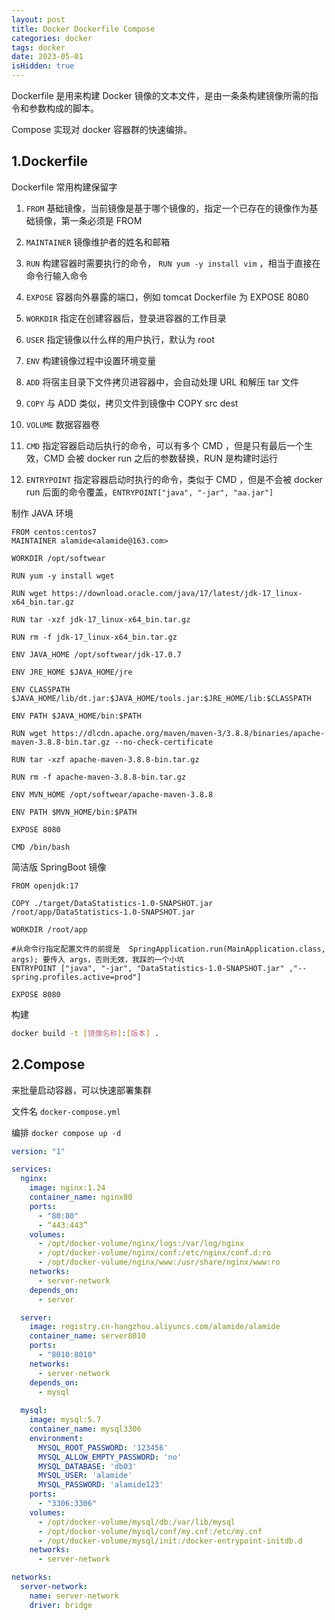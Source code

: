 ```yaml
---
layout: post
title: Docker Dockerfile Compose
categories: docker
tags: docker
date: 2023-05-01
isHidden: true
---
```

Dockerfile 是用来构建 Docker 镜像的文本文件，是由一条条构建镜像所需的指令和参数构成的脚本。

Compose 实现对 docker 容器群的快速编排。
<!--more-->

## 1.Dockerfile
Dockerfile 常用构建保留字

1. `FROM` 基础镜像，当前镜像是基于哪个镜像的，指定一个已存在的镜像作为基础镜像，第一条必须是 FROM

2. `MAINTAINER` 镜像维护者的姓名和邮箱

3. `RUN` 构建容器时需要执行的命令， `RUN yum -y install vim` ，相当于直接在命令行输入命令

4. `EXPOSE` 容器向外暴露的端口，例如 tomcat Dockerfile 为 EXPOSE 8080

5. `WORKDIR` 指定在创建容器后，登录进容器的工作目录

6. `USER` 指定镜像以什么样的用户执行，默认为 root

7. `ENV` 构建镜像过程中设置环境变量

8. `ADD` 将宿主目录下文件拷贝进容器中，会自动处理 URL 和解压 tar 文件

9. `COPY` 与 ADD 类似，拷贝文件到镜像中 COPY src dest

10. `VOLUME` 数据容器卷

11. `CMD` 指定容器启动后执行的命令，可以有多个 CMD ，但是只有最后一个生效，CMD 会被 docker run 之后的参数替换，RUN 是构建时运行

12. `ENTRYPOINT` 指定容器启动时执行的命令，类似于 CMD ，但是不会被 docker run 后面的命令覆盖，`ENTRYPOINT["java", "-jar", "aa.jar"]`

制作 JAVA 环境
```
FROM centos:centos7
MAINTAINER alamide<alamide@163.com>

WORKDIR /opt/softwear

RUN yum -y install wget

RUN wget https://download.oracle.com/java/17/latest/jdk-17_linux-x64_bin.tar.gz

RUN tar -xzf jdk-17_linux-x64_bin.tar.gz 

RUN rm -f jdk-17_linux-x64_bin.tar.gz

ENV JAVA_HOME /opt/softwear/jdk-17.0.7

ENV JRE_HOME $JAVA_HOME/jre

ENV CLASSPATH $JAVA_HOME/lib/dt.jar:$JAVA_HOME/tools.jar:$JRE_HOME/lib:$CLASSPATH

ENV PATH $JAVA_HOME/bin:$PATH

RUN wget https://dlcdn.apache.org/maven/maven-3/3.8.8/binaries/apache-maven-3.8.8-bin.tar.gz --no-check-certificate

RUN tar -xzf apache-maven-3.8.8-bin.tar.gz

RUN rm -f apache-maven-3.8.8-bin.tar.gz

ENV MVN_HOME /opt/softwear/apache-maven-3.8.8

ENV PATH $MVN_HOME/bin:$PATH

EXPOSE 8080

CMD /bin/bash
```

简洁版 SpringBoot 镜像
```
FROM openjdk:17

COPY ./target/DataStatistics-1.0-SNAPSHOT.jar /root/app/DataStatistics-1.0-SNAPSHOT.jar

WORKDIR /root/app

#从命令行指定配置文件的前提是  SpringApplication.run(MainApplication.class, args); 要传入 args，否则无效，我踩的一个小坑
ENTRYPOINT ["java", "-jar", "DataStatistics-1.0-SNAPSHOT.jar" ,"--spring.profiles.active=prod"]

EXPOSE 8080
```

构建
```bash
docker build -t [镜像名称]:[版本] .   
```

## 2.Compose
来批量启动容器，可以快速部署集群

文件名 `docker-compose.yml` 

编排 `docker compose up -d`
```yaml
version: "1"

services:
  nginx:
    image: nginx:1.24
    container_name: nginx80
    ports:
      - "80:80"
      - “443:443”
    volumes:
      - /opt/docker-volume/nginx/logs:/var/log/nginx
      - /opt/docker-volume/nginx/conf:/etc/nginx/conf.d:ro
      - /opt/docker-volume/nginx/www:/usr/share/nginx/www:ro
    networks:
      - server-network
    depends_on:
      - server

  server:
    image: registry.cn-hangzhou.aliyuncs.com/alamide/alamide
    container_name: server8010
    ports:
      - "8010:8010"
    networks:
      - server-network
    depends_on:
      - mysql
  
  mysql:
    image: mysql:5.7
    container_name: mysql3306
    environment:
      MYSQL_ROOT_PASSWORD: '123456'
      MYSQL_ALLOW_EMPTY_PASSWORD: 'no'
      MYSQL_DATABASE: 'db03'
      MYSQL_USER: 'alamide'
      MYSQL_PASSWORD: 'alamide123'
    ports:
      - "3306:3306"
    volumes:
      - /opt/docker-volume/mysql/db:/var/lib/mysql
      - /opt/docker-volume/mysql/conf/my.cnf:/etc/my.cnf
      - /opt/docker-volume/mysql/init:/docker-entrypoint-initdb.d
    networks:
      - server-network

networks:
  server-network:
    name: server-network
    driver: bridge
```